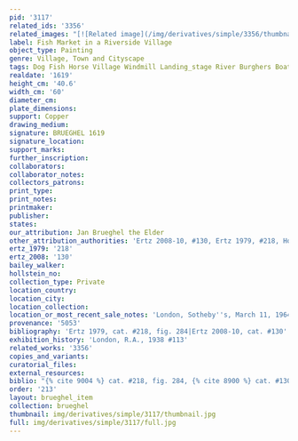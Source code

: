 ```yaml
---
pid: '3117'
related_ids: '3356'
related_images: "[![Related image](/img/derivatives/simple/3356/thumbnail.jpg)](/brughel/3356)"
label: Fish Market in a Riverside Village
object_type: Painting
genre: Village, Town and Cityscape
tags: Dog Fish Horse Village Windmill Landing_stage River Burghers Boat Wagon
realdate: '1619'
height_cm: '40.6'
width_cm: '60'
diameter_cm: 
plate_dimensions: 
support: Copper
drawing_medium: 
signature: BRUEGHEL 1619
signature_location: 
support_marks: 
further_inscription: 
collaborators: 
collaborator_notes: 
collectors_patrons: 
print_type: 
print_notes: 
printmaker: 
publisher: 
states: 
our_attribution: Jan Brueghel the Elder
other_attribution_authorities: 'Ertz 2008-10, #130, Ertz 1979, #218, Honig database'
ertz_1979: '218'
ertz_2008: '130'
bailey_walker: 
hollstein_no: 
collection_type: Private
location_country: 
location_city: 
location_collection: 
location_or_most_recent_sale_notes: 'London, Sotheby''s, March 11, 1964, inv. #10'
provenance: '5053'
bibliography: 'Ertz 1979, cat. #218, fig. 284|Ertz 2008-10, cat. #130'
exhibition_history: 'London, R.A., 1938 #113'
related_works: '3356'
copies_and_variants: 
curatorial_files: 
external_resources: 
biblio: "{% cite 9004 %} cat. #218, fig. 284, {% cite 8900 %} cat. #130"
order: '213'
layout: brueghel_item
collection: brueghel
thumbnail: img/derivatives/simple/3117/thumbnail.jpg
full: img/derivatives/simple/3117/full.jpg
---
```

